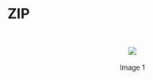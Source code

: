 # ZIP

<br>
<p align=center>
  <img src="https://cloud.githubusercontent.com/assets/2712405/18035510/468b9460-6d25-11e6-91bf-1e4bb23160db.png"></img>
 <br><br>
Image 1
</p>



